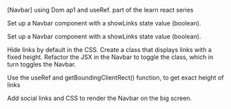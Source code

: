 
[Navbar] using Dom ap1 and useRef.
part of the learn react series

Set up a Navbar component with a showLinks state value (boolean). 


Set up a Navbar component with a showLinks state value (boolean).

Hide links by default in the CSS. Create a class that displays links with a fixed height. Refactor the JSX in the Navbar to toggle the class, which in turn toggles the Navbar.

Use the useRef and getBoundingClientRect() function, to get exact height of links

Add social links and CSS to render the Navbar on the big screen.



